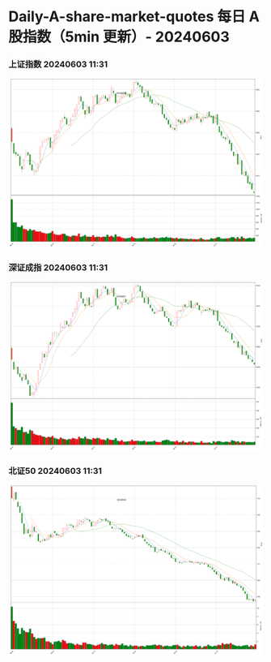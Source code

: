 
# Daily-A-share-market-quotes 每日 A 股指数（5min 更新）- 20240603

### 上证指数 20240603 11:31
![](./fig/2024/6/20240603-sh000001.png)

### 深证成指 20240603 11:31
![](./fig/2024/6/20240603-sz399001.png)

### 北证50 20240603 11:31
![](./fig/2024/6/20240603-bj899050.png)
